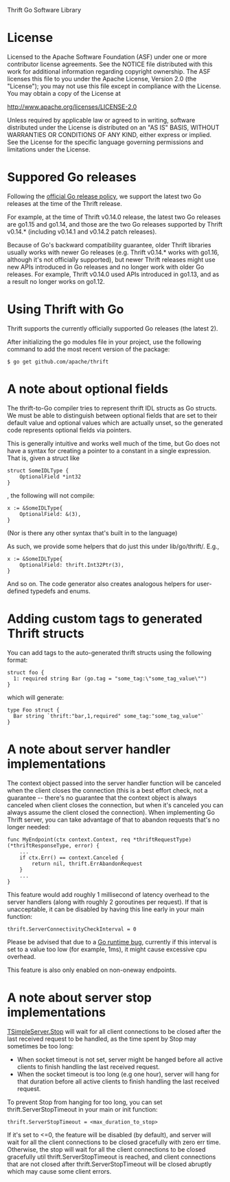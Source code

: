 Thrift Go Software Library

License
=======

Licensed to the Apache Software Foundation (ASF) under one
or more contributor license agreements. See the NOTICE file
distributed with this work for additional information
regarding copyright ownership. The ASF licenses this file
to you under the Apache License, Version 2.0 (the
"License"); you may not use this file except in compliance
with the License. You may obtain a copy of the License at

  http://www.apache.org/licenses/LICENSE-2.0

Unless required by applicable law or agreed to in writing,
software distributed under the License is distributed on an
"AS IS" BASIS, WITHOUT WARRANTIES OR CONDITIONS OF ANY
KIND, either express or implied. See the License for the
specific language governing permissions and limitations
under the License.


Suppored Go releases
====================

Following the
[official Go release policy](https://golang.org/doc/devel/release#policy),
we support the latest two Go releases at the time of the Thrift release.

For example, at the time of Thrift v0.14.0 release,
the latest two Go releases are go1.15 and go1.14,
and those are the two Go releases supported by Thrift v0.14.*
(including v0.14.1 and v0.14.2 patch releases).

Because of Go's backward compatibility guarantee,
older Thrift libraries usually works with newer Go releases
(e.g. Thrift v0.14.* works with go1.16, although it's not officially supported),
but newer Thrift releases might use new APIs introduced in Go releases and no
longer work with older Go releases.
For example, Thrift v0.14.0 used APIs introduced in go1.13,
and as a result no longer works on go1.12.


Using Thrift with Go
====================

Thrift supports the currently officially supported Go releases (the latest 2).

After initializing the go modules file in your project, use the following
command to add the most recent version of the package:

    $ go get github.com/apache/thrift


A note about optional fields
============================

The thrift-to-Go compiler tries to represent thrift IDL structs as Go structs.
We must be able to distinguish between optional fields that are set to their
default value and optional values which are actually unset, so the generated
code represents optional fields via pointers.

This is generally intuitive and works well much of the time, but Go does not
have a syntax for creating a pointer to a constant in a single expression. That
is, given a struct like

    struct SomeIDLType {
    	OptionalField *int32
    }

, the following will not compile:

    x := &SomeIDLType{
    	OptionalField: &(3),
    }

(Nor is there any other syntax that's built in to the language)

As such, we provide some helpers that do just this under lib/go/thrift/. E.g.,

    x := &SomeIDLType{
    	OptionalField: thrift.Int32Ptr(3),
    }

And so on. The code generator also creates analogous helpers for user-defined
typedefs and enums.

Adding custom tags to generated Thrift structs
==============================================

You can add tags to the auto-generated thrift structs using the following format:

    struct foo {
      1: required string Bar (go.tag = "some_tag:\"some_tag_value\"")
    }
    
which will generate:

    type Foo struct {
      Bar string `thrift:"bar,1,required" some_tag:"some_tag_value"`
    }

A note about server handler implementations
===========================================

The context object passed into the server handler function will be canceled when
the client closes the connection (this is a best effort check, not a guarantee
-- there's no guarantee that the context object is always canceled when client
closes the connection, but when it's canceled you can always assume the client
closed the connection). When implementing Go Thrift server, you can take
advantage of that to abandon requests that's no longer needed:

    func MyEndpoint(ctx context.Context, req *thriftRequestType) (*thriftResponseType, error) {
        ...
        if ctx.Err() == context.Canceled {
            return nil, thrift.ErrAbandonRequest
        }
        ...
    }

This feature would add roughly 1 millisecond of latency overhead to the server
handlers (along with roughly 2 goroutines per request).
If that is unacceptable, it can be disabled by having this line early in your
main function:

    thrift.ServerConnectivityCheckInterval = 0

Please be advised that due to a
[Go runtime bug](https://github.com/golang/go/issues/27707), currently
if this interval is set to a value too low (for example, 1ms), it might cause
excessive cpu overhead.

This feature is also only enabled on non-oneway endpoints.

A note about server stop implementations
========================================

[TSimpleServer.Stop](https://pkg.go.dev/github.com/apache/thrift/lib/go/thrift#TSimpleServer.Stop) will wait for all client connections to be closed after 
the last received request to be handled, as the time spent by Stop
 may sometimes be too long:
* When socket timeout is not set, server might be hanged before all active
  clients to finish handling the last received request.
* When the socket timeout is too long (e.g one hour), server will
  hang for that duration before all active clients to finish handling the
  last received request.

To prevent Stop from hanging for too long, you can set 
thrift.ServerStopTimeout in your main or init function:

    thrift.ServerStopTimeout = <max_duration_to_stop>

If it's set to <=0, the feature will be disabled (by default), and server 
will wait for all the client connections to be closed gracefully with 
zero err time. Otherwise, the stop will wait for all the client 
connections to be closed gracefully util thrift.ServerStopTimeout is 
reached, and client connections that are not closed after thrift.ServerStopTimeout 
will be closed abruptly which may cause some client errors.